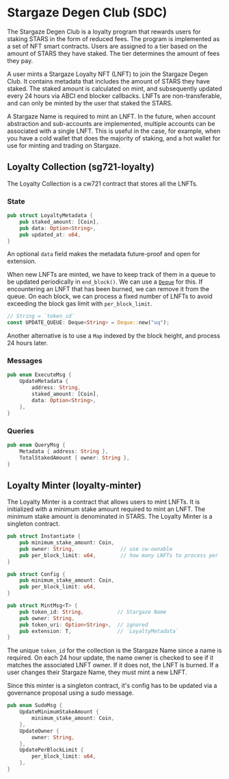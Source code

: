 # Stargaze Degen Club (SDC)

The Stargaze Degen Club is a loyalty program that rewards users for staking STARS in the form of reduced fees. The program is implemented as a set of NFT smart contracts. Users are assigned to a tier based on the amount of STARS they have staked. The tier determines the amount of fees they pay.

A user mints a Stargaze Loyalty NFT (LNFT) to join the Stargaze Degen Club. It contains metadata that includes the amount of STARS they have staked. The staked amount is calculated on mint, and subsequently updated every 24 hours via ABCI end blocker callbacks. LNFTs are non-transferable, and can only be minted by the user that staked the STARS.

A Stargaze Name is required to mint an LNFT. In the future, when account abstraction and sub-accounts are implemented, multiple accounts can be associated with a single LNFT. This is useful in the case, for example, when you have a cold wallet that does the majority of staking, and a hot wallet for use for minting and trading on Stargaze.

## Loyalty Collection (sg721-loyalty)

The Loyalty Collection is a cw721 contract that stores all the LNFTs.

### State

```rs
pub struct LoyaltyMetadata {
    pub staked_amount: [Coin],
    pub data: Option<String>,
    pub updated_at: u64,
}
```

An optional `data` field makes the metadata future-proof and open for extension.

When new LNFTs are minted, we have to keep track of them in a queue to be updated periodically in `end_block()`. We can use a [`Deque`](https://github.com/cosmWasm/cw-storage-plus#deque) for this. If encountering an LNFT that has been burned, we can remove it from the queue. On each block, we can process a fixed number of LNFTs to avoid exceeding the block gas limit with `per_block_limit`.

```rs
// String = `token_id`
const UPDATE_QUEUE: Deque<String> = Deque::new("uq");
```

Another alternative is to use a `Map` indexed by the block height, and process 24 hours later.

### Messages

```rs
pub enum ExecuteMsg {
    UpdateMetadata {
        address: String,
        staked_amount: [Coin],
        data: Option<String>,
    },
}
```

### Queries

```rs
pub enum QueryMsg {
    Metadata { address: String },
    TotalStakedAmount { owner: String },
}
```

## Loyalty Minter (loyalty-minter)

The Loyalty Minter is a contract that allows users to mint LNFTs. It is initialized with a minimum stake amount required to mint an LNFT. The minimum stake amount is denominated in STARS. The Loyalty Minter is a singleton contract.

```rs
pub struct Instantiate {
    pub minimum_stake_amount: Coin,
    pub owner: String,               // use cw-ownable
    pub per_block_limit: u64,        // how many LNFTs to process per `end_block()`
}
```

```rs
pub struct Config {
    pub minimum_stake_amount: Coin,
    pub per_block_limit: u64,
}
```

```rs
pub struct MintMsg<T> {
    pub token_id: String,           // Stargaze Name
    pub owner: String,
    pub token_uri: Option<String>,  // ignored
    pub extension: T,               // `LoyaltyMetadata`
}
```

The unique `token_id` for the collection is the Stargaze Name since a name is required. On each 24 hour update, the name owner is checked to see if it matches the associated LNFT owner. If it does not, the LNFT is burned. If a user changes their Stargaze Name, they must mint a new LNFT.

Since this minter is a singleton contract, it's config has to be updated via a governance proposal using a sudo message.

```rs
pub enum SudoMsg {
    UpdateMinimumStakeAmount {
        minimum_stake_amount: Coin,
    },
    UpdateOwner {
        owner: String,
    },
    UpdatePerBlockLimit {
        per_block_limit: u64,
    },
}
```

